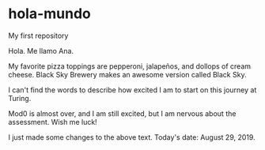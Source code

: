 # hola-mundo
My first repository

Hola. Me llamo Ana.

My favorite pizza toppings are pepperoni, jalapeños, and dollops of cream cheese. Black Sky Brewery makes an awesome version called Black Sky.

I can't find the words to describe how excited I am to start on this journey at Turing.

Mod0 is almost over, and I am still excited, but I am nervous about the assessment. Wish me luck!

I just made some changes to the above text. Today's date: August 29, 2019.
